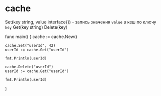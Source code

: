 # cache

Set(key string, value interface{}) - запись значения `value` в кеш по ключу `key`
Get(key string)
Delete(key)


func main() {
	cache := cache.New()

	cache.Set("userId", 42)
	userId := cache.Get("userId")

	fmt.Println(userId)

	cache.Delete("userId")
	userId := cache.Get("userId")

	fmt.Println(userId)
}